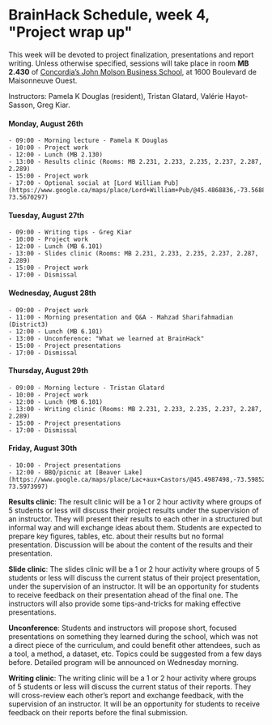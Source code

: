 # BrainHack Schedule, week 4, "Project wrap up"

This week will be devoted to project finalization, presentations and report
writing. Unless otherwise specified, sessions will take place in room **MB 2.430**
of [Concordia’s John Molson Business School](https://www.google.ca/maps/place/Concordia+University,+John+Molson+Building/@45.4954142,-73.5813233,17z/data=!3m1!4b1!4m5!3m4!1s0x4cc91a6a52a5e115:0x7f6e51eeba31e9bc!8m2!3d45.4954142!4d-73.5791346), at 1600 Boulevard de Maisonneuve Ouest.

Instructors: Pamela K Douglas (resident), Tristan Glatard, Valérie Hayot-Sasson, Greg Kiar.

#### Monday, August 26th
    - 09:00 - Morning lecture - Pamela K Douglas
    - 10:00 - Project work
    - 12:00 - Lunch (MB 2.130)
    - 13:00 - Results clinic (Rooms: MB 2.231, 2.233, 2.235, 2.237, 2.287, 2.289)
    - 15:00 - Project work
    - 17:00 - Optional social at [Lord William Pub](https://www.google.ca/maps/place/Lord+William+Pub/@45.4868836,-73.5688611,17z/data=!4m5!3m4!1s0x4cc91a63500ec193:0x977f353854ef967d!8m2!3d45.4869041!4d-73.5670297)

#### Tuesday, August 27th
    - 09:00 - Writing tips - Greg Kiar
    - 10:00 - Project work
    - 12:00 - Lunch (MB 6.101)
    - 13:00 - Slides clinic (Rooms: MB 2.231, 2.233, 2.235, 2.237, 2.287, 2.289)
    - 15:00 - Project work 
    - 17:00 - Dismissal

#### Wednesday, August 28th
    - 09:00 - Project work
    - 11:00 - Morning presentation and Q&A - Mahzad Sharifahmadian (District3)
    - 12:00 - Lunch (MB 6.101)
    - 13:00 - Unconference: "What we learned at BrainHack"
    - 15:00 - Project presentations
    - 17:00 - Dismissal

#### Thursday, August 29th
    - 09:00 - Morning lecture - Tristan Glatard
    - 10:00 - Project work
    - 12:00 - Lunch (MB 6.101)
    - 13:00 - Writing clinic (Rooms: MB 2.231, 2.233, 2.235, 2.237, 2.287, 2.289)
    - 15:00 - Project presentations
    - 17:00 - Dismissal

#### Friday, August 30th
    - 10:00 - Project presentations
    - 12:00 - BBQ/picnic at [Beaver Lake](https://www.google.ca/maps/place/Lac+aux+Castors/@45.4987498,-73.5985212,18z/data=!3m1!4b1!4m5!3m4!1s0x4cc91a185a842ba5:0x8ea906bc55b3a996!8m2!3d45.4988179!4d-73.5973997)

<b>Results clinic</b>: The result clinic will be a 1 or 2 hour activity where groups of 5 students
or less will discuss their project results under the supervision of an instructor.
They will present their results to each other in a structured but informal way
and will exchange ideas about them. Students are expected to prepare key figures,
tables, etc. about their results but no formal presentation. Discussion will be
about the content of the results and their presentation. 

<b>Slide clinic</b>: The slides clinic will be a 1 or 2 hour activity where groups of 5 students
or less will discuss the current status of their project presentation, under the
supervision of an instructor. It will be an opportunity for students to receive
feedback on their presentation ahead of the final one. The instructors will also
provide some tips-and-tricks for making effective presentations.

<b>Unconference</b>: Students and instructors will propose short, focused presentations on
something they learned during the school, which was not a direct piece of the
curriculum, and could benefit other attendees, such as a tool, a method, a dataset, etc.
Topics could be suggested from a few days before. Detailed program will be announced on Wednesday morning.

<b>Writing clinic</b>: The writing clinic will be a 1 or 2 hour activity where groups of 5 students
or less will discuss the current status of their reports. They will cross-review 
each other’s report and exchange feedback, with the supervision of an instructor.
It will be an opportunity for students to receive feedback on their reports before 
the final submission.
